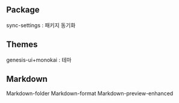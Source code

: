## Package

sync-settings : 패키지 동기화

## Themes
genesis-ui+monokai : 테마

## Markdown

Markdown-folder
Markdown-format
Markdown-preview-enhanced
